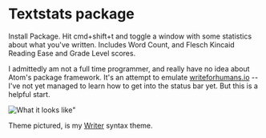 # Textstats package

Install Package. Hit cmd+shift+t and toggle a window with some statistics about what you've written. Includes Word Count, and Flesch Kincaid Reading Ease and Grade Level scores.

I admittedly am not a full time programmer, and really have no idea about Atom's package framework. It's an attempt to emulate [writeforhumans.io](http://writeforhumans.io) -- I've not yet managed to learn how to get into the status bar yet. But this is a helpful start.

![What it looks like"](http://cl.ly/image/3U2C0O3J323a/guides%202014-02-28%2021-11-41%202014-02-28%2021-12-00.png)

Theme pictured, is my [Writer](https://atom.io/packages/Writer) syntax theme.
